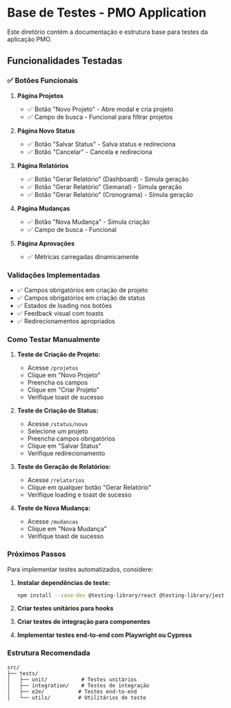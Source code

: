 
# Base de Testes - PMO Application

Este diretório contém a documentação e estrutura base para testes da aplicação PMO.

## Funcionalidades Testadas

### ✅ Botões Funcionais

1. **Página Projetos**
   - ✅ Botão "Novo Projeto" - Abre modal e cria projeto
   - ✅ Campo de busca - Funcional para filtrar projetos

2. **Página Novo Status**
   - ✅ Botão "Salvar Status" - Salva status e redireciona
   - ✅ Botão "Cancelar" - Cancela e redireciona

3. **Página Relatórios**
   - ✅ Botão "Gerar Relatório" (Dashboard) - Simula geração
   - ✅ Botão "Gerar Relatório" (Semanal) - Simula geração
   - ✅ Botão "Gerar Relatório" (Cronograma) - Simula geração

4. **Página Mudanças**
   - ✅ Botão "Nova Mudança" - Simula criação
   - ✅ Campo de busca - Funcional

5. **Página Aprovações**
   - ✅ Métricas carregadas dinamicamente

### Validações Implementadas

- ✅ Campos obrigatórios em criação de projeto
- ✅ Campos obrigatórios em criação de status
- ✅ Estados de loading nos botões
- ✅ Feedback visual com toasts
- ✅ Redirecionamentos apropriados

### Como Testar Manualmente

1. **Teste de Criação de Projeto:**
   - Acesse `/projetos`
   - Clique em "Novo Projeto"
   - Preencha os campos
   - Clique em "Criar Projeto"
   - Verifique toast de sucesso

2. **Teste de Criação de Status:**
   - Acesse `/status/novo`
   - Selecione um projeto
   - Preencha campos obrigatórios
   - Clique em "Salvar Status"
   - Verifique redirecionamento

3. **Teste de Geração de Relatórios:**
   - Acesse `/relatorios`
   - Clique em qualquer botão "Gerar Relatório"
   - Verifique loading e toast de sucesso

4. **Teste de Nova Mudança:**
   - Acesse `/mudancas`
   - Clique em "Nova Mudança"
   - Verifique toast de sucesso

### Próximos Passos

Para implementar testes automatizados, considere:

1. **Instalar dependências de teste:**
   ```bash
   npm install --save-dev @testing-library/react @testing-library/jest-dom vitest
   ```

2. **Criar testes unitários para hooks**
3. **Criar testes de integração para componentes**
4. **Implementar testes end-to-end com Playwright ou Cypress**

### Estrutura Recomendada

```
src/
├── tests/
│   ├── unit/           # Testes unitários
│   ├── integration/    # Testes de integração
│   ├── e2e/           # Testes end-to-end
│   └── utils/         # Utilitários de teste
```
